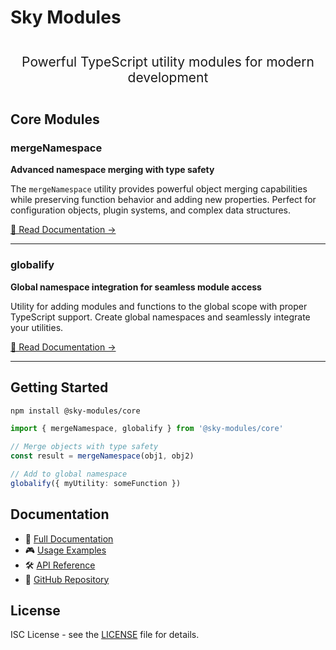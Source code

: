 # Sky Modules

<div class="sky-gradient-text" style="text-align: center; font-size: 1.5em; margin: 2em 0;">
  Powerful TypeScript utility modules for modern development
</div>

## Core Modules

### mergeNamespace
**Advanced namespace merging with type safety**

The `mergeNamespace` utility provides powerful object merging capabilities while preserving function behavior and adding new properties. Perfect for configuration objects, plugin systems, and complex data structures.

[📖 Read Documentation →](/modules/core/mergeNamespace)

---

### globalify
**Global namespace integration for seamless module access**

Utility for adding modules and functions to the global scope with proper TypeScript support. Create global namespaces and seamlessly integrate your utilities.

[📖 Read Documentation →](/modules/core/globalify)

---

## Getting Started

```bash
npm install @sky-modules/core
```

```typescript
import { mergeNamespace, globalify } from '@sky-modules/core'

// Merge objects with type safety
const result = mergeNamespace(obj1, obj2)

// Add to global namespace
globalify({ myUtility: someFunction })
```

## Documentation

- 📖 [Full Documentation](https://empty-set-dev.github.io/sky-modules)
- 🎮 [Usage Examples](https://empty-set-dev.github.io/sky-modules/examples)
- 🛠️ [API Reference](https://empty-set-dev.github.io/sky-modules/modules)
- 🔗 [GitHub Repository](https://github.com/empty-set-dev/sky-modules)

## License

ISC License - see the [LICENSE](https://github.com/empty-set-dev/sky-modules/blob/main/LICENSE) file for details.
